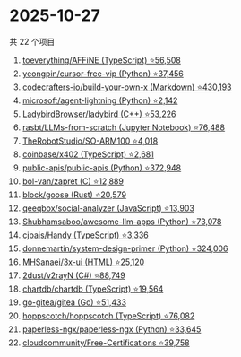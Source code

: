 # 2025-10-27

共 22 个项目

<!-- BEGIN GITHUB -->
<!-- 最后更新时间 2025-10-27 20:18:31 +0800 -->
1. [toeverything/AFFiNE (TypeScript) ⭐56,508](https://github.com/toeverything/AFFiNE)
1. [yeongpin/cursor-free-vip (Python) ⭐37,456](https://github.com/yeongpin/cursor-free-vip)
1. [codecrafters-io/build-your-own-x (Markdown) ⭐430,193](https://github.com/codecrafters-io/build-your-own-x)
1. [microsoft/agent-lightning (Python) ⭐2,142](https://github.com/microsoft/agent-lightning)
1. [LadybirdBrowser/ladybird (C++) ⭐53,226](https://github.com/LadybirdBrowser/ladybird)
1. [rasbt/LLMs-from-scratch (Jupyter Notebook) ⭐76,488](https://github.com/rasbt/LLMs-from-scratch)
1. [TheRobotStudio/SO-ARM100 ⭐4,018](https://github.com/TheRobotStudio/SO-ARM100)
1. [coinbase/x402 (TypeScript) ⭐2,681](https://github.com/coinbase/x402)
1. [public-apis/public-apis (Python) ⭐372,948](https://github.com/public-apis/public-apis)
1. [bol-van/zapret (C) ⭐12,889](https://github.com/bol-van/zapret)
1. [block/goose (Rust) ⭐20,579](https://github.com/block/goose)
1. [qeeqbox/social-analyzer (JavaScript) ⭐13,903](https://github.com/qeeqbox/social-analyzer)
1. [Shubhamsaboo/awesome-llm-apps (Python) ⭐73,078](https://github.com/Shubhamsaboo/awesome-llm-apps)
1. [cjpais/Handy (TypeScript) ⭐3,336](https://github.com/cjpais/Handy)
1. [donnemartin/system-design-primer (Python) ⭐324,006](https://github.com/donnemartin/system-design-primer)
1. [MHSanaei/3x-ui (HTML) ⭐25,120](https://github.com/MHSanaei/3x-ui)
1. [2dust/v2rayN (C#) ⭐88,749](https://github.com/2dust/v2rayN)
1. [chartdb/chartdb (TypeScript) ⭐19,564](https://github.com/chartdb/chartdb)
1. [go-gitea/gitea (Go) ⭐51,433](https://github.com/go-gitea/gitea)
1. [hoppscotch/hoppscotch (TypeScript) ⭐76,082](https://github.com/hoppscotch/hoppscotch)
1. [paperless-ngx/paperless-ngx (Python) ⭐33,645](https://github.com/paperless-ngx/paperless-ngx)
1. [cloudcommunity/Free-Certifications ⭐39,758](https://github.com/cloudcommunity/Free-Certifications)
<!-- END GITHUB -->